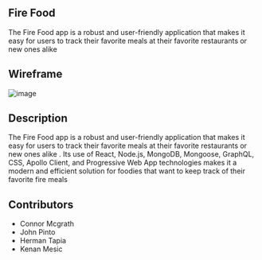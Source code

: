 ## Fire Food
The Fire Food app is a robust and user-friendly application that makes it easy for users to track their favorite meals at their favorite restaurants or new ones alike

## Wireframe


![image](https://user-images.githubusercontent.com/112778928/222048765-fe28a59e-52b3-4af1-9963-3061c0f716db.png)



## Description
The Fire Food app is a robust and user-friendly application that makes it easy for users to track their favorite meals at their favorite restaurants or new ones alike . Its use of React, Node.js, MongoDB, Mongoose, GraphQL, CSS, Apollo Client, and Progressive Web App technologies makes it a modern and efficient solution for foodies that want to keep track of their favorite fire meals
## Contributors

- Connor Mcgrath
- John Pinto
- Herman Tapia
- Kenan Mesic
